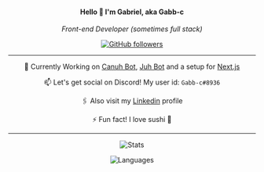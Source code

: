 <div align="center" justify="center">

<h4>Hello 👋 I'm Gabriel, aka Gabb-c</h4>
<p><em>Front-end Developer (sometimes full stack)</em></p>

[![GitHub followers](https://img.shields.io/github/followers/Gabb-c?label=Follow&style=social)](https://github.com/Gabb-c)

----
🔭 Currently Working on [Canuh Bot](https://github.com/Gabb-c/CanuhBot), [Juh Bot](https://github.com/Gabb-c/Juh) and a setup for [Next.js](https://github.com/Gabb-c/react-ts-setup)

📫 Let's get social on Discord! My user id: `Gabb-c#8936`

🖇️ Also visit my [Linkedin](https://www.linkedin.com/in/gabriel-da-cunha/) profile

⚡ Fun fact! I love sushi  🍣

----

![Stats](https://github-readme-stats.vercel.app/api?username=Gabb-c&count_private=true&show_icons=true&theme=tokyonight)

![Languages](https://github-readme-stats.vercel.app/api/top-langs/?username=Gabb-c&layout=compact&count_private=true&theme=tokyonight)
</div>
